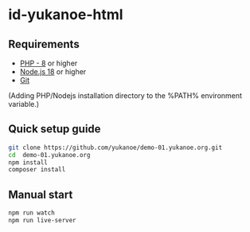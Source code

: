 # id-yukanoe-html

## Requirements

- [PHP - 8](https://windows.php.net/download/) or higher
- [Node.js 18](https://nodejs.org/en/download/current) or higher
- [Git](https://git-scm.com/downloads)

(Adding PHP/Nodejs installation directory to the %PATH% environment variable.)

## Quick setup guide
```bash
git clone https://github.com/yukanoe/demo-01.yukanoe.org.git
cd  demo-01.yukanoe.org
npm install
composer install
```

## Manual start
```sh
npm run watch
npm run live-server
```
